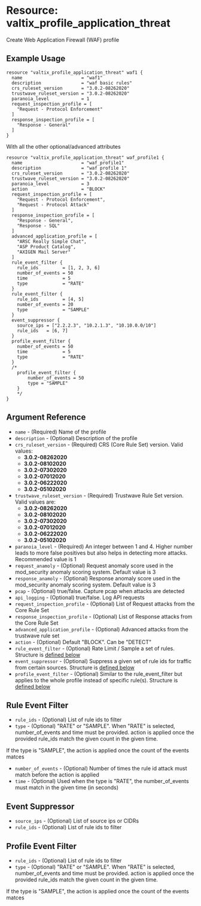 # Resource: valtix_profile_application_threat

Create Web Application Firewall (WAF) profile

## Example Usage

```hcl
resource "valtix_profile_application_threat" waf1 {
  name                      = "waf1"
  description               = "waf basic rules"
  crs_ruleset_version       = "3.0.2-08262020"
  trustwave_ruleset_version = "3.0.2-08262020"
  paranoia_level            = 1
  request_inspection_profile = [
    "Request - Protocol Enforcement"
  ]
  response_inspection_profile = [
    "Response - General"
  ]
}
```

With all the other optional/advanced attributes

```hcl
resource "valtix_profile_application_threat" waf_profile1 {
  name                      = "waf_profile1"
  description               = "waf profile 1"
  crs_ruleset_version       = "3.0.2-08262020"
  trustwave_ruleset_version = "3.0.2-08262020"
  paranoia_level            = 3
  action                    = "BLOCK"
  request_inspection_profile = [
    "Request - Protocol Enforcement",
    "Request - Protocol Attack"
  ]
  response_inspection_profile = [
    "Response - General",
    "Response - SQL"
  ]
  advanced_application_profile = [
    "ARSC Really Simple Chat",
    "ASP Product Catalog",
    "AXIGEN Mail Server"
  ]
  rule_event_filter {
    rule_ids         = [1, 2, 3, 6]
    number_of_events = 50
    time             = 5
    type             = "RATE"
  }
  rule_event_filter {
    rule_ids         = [4, 5]
    number_of_events = 20
    type             = "SAMPLE"
  }
  event_suppressor {
    source_ips = ["2.2.2.3", "10.2.1.3", "10.10.0.0/10"]
    rule_ids   = [6, 7]
  }
  profile_event_filter {
    number_of_events = 50
    time             = 5
    type             = "RATE"
  }
  /*
    profile_event_filter {
        number_of_events = 50
        type = "SAMPLE"
    }
    */
}
```

## Argument Reference

* `name` - (Required) Name of the profile
* `description` - (Optional) Description of the profile
* `crs_ruleset_version` - (Required) CRS (Core Rule Set) version. Valid values:
    * **3.0.2-08262020**
    * **3.0.2-08102020**
    * **3.0.2-07302020**
    * **3.0.2-07012020**
    * **3.0.2-06222020**
    * **3.0.2-05102020**
* `trustwave_ruleset_version` - (Required) Trustwave Rule Set version. Valid values are:
    * **3.0.2-08262020**
    * **3.0.2-08102020**
    * **3.0.2-07302020**
    * **3.0.2-07012020**
    * **3.0.2-06222020**
    * **3.0.2-05102020**
* `paranoia_level` - (Required) An integer between 1 and 4. Higher number leads to more false positives but also helps in detecting more attacks. Recommended value is 1
* `request_anamoly` - (Optional) Request anomaly score used in the mod_security anomaly scoring system. Default value is 3
* `response_anamoly` - (Optional) Response anomaly score used in the mod_security anomaly scoring system. Default value is 3
* `pcap` - (Optional) true/false. Capture pcap when attacks are detected
* `api_logging` - (Optional) true/false. Log API requests
* `request_inspection_profile` - (Optional) List of Request attacks from the Core Rule Set
* `response_inspection_profile` - (Optional) List of Response attacks from the Core Rule Set
* `advanced_application_profile` - (Optional) Advanced attacks from the trustwave rule set
* `action` - (Optional) Default "BLOCK". Can be "DETECT"
* `rule_event_filter` - (Optional) Rate Limit / Sample a set of rules. Structure is [defined below](#rule-event-filter)
* `event_suppressor` - (Optional) Suppress a given set of rule ids for traffic from certain sources. Structure is [defined below](#event-suppressor)
* `profile_event_filter` - (Optional) Similar to the rule_event_filter but applies to the whole profile instead of specific rule(s). Structure is [defined below](#profile-event-filter)

## Rule Event Filter

* `rule_ids` - (Optional) List of rule ids to filter
* `type` - (Optional) "RATE" or "SAMPLE". When "RATE" is selected, number_of_events and time must be provided. action is applied once the provided rule_ids match the given count in the given time.

If the type is "SAMPLE", the action is applied once the count of the events matces

* `number_of_events` - (Optional) Number of times the rule id attack must match before the action is applied
* `time` - (Optional) Used when the type is "RATE", the number_of_events must match in the given time (in seconds)

## Event Suppressor

* `source_ips` - (Optional) List of source ips or CIDRs
* `rule_ids` - (Optional) List of rule ids to filter

## Profile Event Filter

* `rule_ids` - (Optional) List of rule ids to filter
* `type` - (Optional) "RATE" or "SAMPLE". When "RATE" is selected, number_of_events and time must be provided. action is applied once the provided rule_ids match the given count in the given time.

If the type is "SAMPLE", the action is applied once the count of the events matces